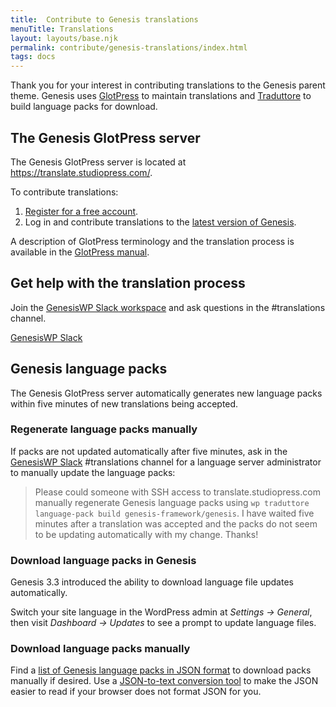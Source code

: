 ```yaml
---
title:  Contribute to Genesis translations
menuTitle: Translations
layout: layouts/base.njk
permalink: contribute/genesis-translations/index.html
tags: docs
---
```


Thank you for your interest in contributing translations to the Genesis parent theme. Genesis uses [GlotPress](https://glotpress.blog/the-manual/) to maintain translations and [Traduttore](https://github.com/wearerequired/traduttore) to build language packs for download. 

## The Genesis GlotPress server

The Genesis GlotPress server is located at https://translate.studiopress.com/.

To contribute translations:
 
1. [Register for a free account](https://translate.studiopress.com/register/).
2. Log in and contribute translations to the [latest version of Genesis](https://translate.studiopress.com/global/projects/genesis-framework/genesis/).

A description of GlotPress terminology and the translation process is available in the [GlotPress manual](https://glotpress.blog/the-manual/editing-a-string/).

## Get help with the translation process

Join the <a href="{{ '/contribute/community/#genesiswp-slack-workspace' | url }}">GenesisWP Slack workspace</a> and ask questions in the #translations channel.

<a href="{{ '/contribute/community/#genesiswp-slack-workspace' | url }}" class="button">GenesisWP Slack</a>

## Genesis language packs

The Genesis GlotPress server automatically generates new language packs within five minutes of new translations being accepted. 

### Regenerate language packs manually

If packs are not updated automatically after five minutes, ask in the <a href="{{ '/contribute/community/#genesiswp-slack-workspace' | url }}">GenesisWP Slack</a> #translations channel for a language server administrator to manually update the language packs:

> Please could someone with SSH access to translate.studiopress.com manually regenerate Genesis language packs using `wp traduttore language-pack build genesis-framework/genesis`. I have waited five minutes after a translation was accepted and the packs do not seem to be updating automatically with my change. Thanks! 

### Download language packs in Genesis

Genesis 3.3 introduced the ability to download language file updates automatically.

Switch your site language in the WordPress admin at <em>Settings → General</em>, then visit <em>Dashboard → Updates</em> to see a prompt to update language files.


### Download language packs manually

Find a [list of Genesis language packs in JSON format](https://translate.studiopress.com/global/api/translations/genesis-framework/genesis/) to download packs manually if desired. Use a [JSON-to-text conversion tool](https://onlinejsontools.com/convert-json-to-text) to make the JSON easier to read if your browser does not format JSON for you. 
